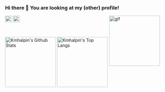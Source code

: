 ### Hi there 👋 You are looking at my (other) profile!

<img align="right" alt="gif" height="165" src="https://64.media.tumblr.com/54a945edd2641e20859d6f6537cd7423/tumblr_pwa4bogz4N1qze3hdo2_r1_500.gifv" />

[<img alt="kmhalvin | LinkedIn" height="22" src="https://raw.githubusercontent.com/peterthehan/peterthehan/master/assets/linkedin.svg" />](https://www.linkedin.com/in/kmhalvin/)
[<img alt="Twitter" height="22" src="https://raw.githubusercontent.com/peterthehan/peterthehan/master/assets/twitter.svg" />](https://twitter.com/)

<br clear="left">

<p>
  <img alt="Kmhalpin's Github Stats" height="165" src="https://github-readme-stats.vercel.app/api?username=kmhalpin&count_private=true&show_icons=true&include_all_commits=true&theme=tokyonight&hide_border=true" />
  <img alt="Kmhalpin's Top Langs" height="165" src="https://github-readme-stats.vercel.app/api/top-langs/?username=kmhalpin&hide=TeX&layout=compact&theme=tokyonight&hide_border=true&langs_count=8" />
</p>
